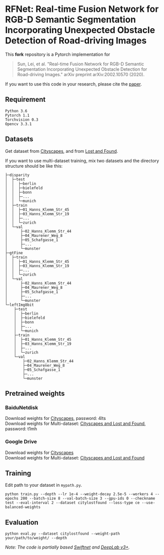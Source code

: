 # RFNet: Real-time Fusion Network for RGB-D Semantic Segmentation Incorporating Unexpected Obstacle Detection of Road-driving Images
This **fork** repository is a Pytorch implementation for  

>Sun, Lei, et al. "Real-time Fusion Network for RGB-D Semantic Segmentation Incorporating Unexpected Obstacle Detection for Road-driving Images." arXiv preprint arXiv:2002.10570 (2020).

If you want to use this code in your research, please cite the [paper](https://arxiv.org/abs/2002.10570).


## Requirement
    Python 3.6  
    Pytorch 1.1  
    Torchvision 0.3  
    Opencv 3.3.1

## Datasets
Get dataset from [Cityscapes](https://www.cityscapes-dataset.com/), and from [Lost and Found](http://www.6d-vision.com/lostandfounddataset).  

If you want to use multi-dataset training, mix two datasets and the directory structure should be like this:
    
    ├─disparity
    │  ├─test
    │  │  ├─berlin
    │  │  ├─bielefeld
    │  │  ├─bonn
    │  │  ├─...
    │  │  └─munich
    │  ├─train
    │  │  ├─01_Hanns_Klemm_Str_45
    │  │  ├─03_Hanns_Klemm_Str_19
    │  │  ├─...
    │  │  └─zurich
    │  └─val
    │      ├─02_Hanns_Klemm_Str_44
    │      ├─04_Maurener_Weg_8
    │      ├─05_Schafgasse_1
    │      ├─...
    │      └─munster
    ├─gtFine
    │  ├─train
    │  │  ├─01_Hanns_Klemm_Str_45
    │  │  ├─03_Hanns_Klemm_Str_19
    │  │  ├─...
    │  │  └─zurich
    │  └─val
    │      ├─02_Hanns_Klemm_Str_44
    │      ├─04_Maurener_Weg_8
    │      ├─05_Schafgasse_1
    │      ├─...
    │      └─munster
    └─leftImg8bit
        ├─test
        │  ├─berlin
        │  ├─bielefeld
        │  ├─bonn
        │  ├─...
        │  └─munich
        ├─train
        │  ├─01_Hanns_Klemm_Str_45
        │  ├─03_Hanns_Klemm_Str_19
        │  ├─...
        │  └─zurich
        └─val
            ├─02_Hanns_Klemm_Str_44
            ├─04_Maurener_Weg_8
            ├─05_Schafgasse_1
            ├─...
            └─munster

## Pretrained weights
### BaiduNetdisk
Download weights for [Cityscapes](https://pan.baidu.com/s/1scfm_PQL6v3DiMikMDePkA), password: 4lts  
Download weights for Multi-dataset: [Cityscapes and Lost and Found](https://pan.baidu.com/s/1KjhafvJC5zHWsnenok50OQ), password: t1mh

### Google Drive
Download weights for [Cityscapes](https://drive.google.com/file/d/1nJkYqvQv6BSTciyXHqe66fTzgWe4alr1/view?usp=sharing)    
Download weights for Multi-dataset: [Cityscapes and Lost and Found](https://drive.google.com/file/d/1aKa1hb6nVUSd1Gz6NQXk8W03WpUpw3EC/view?usp=sharing)

## Training
Edit path to your dataset in `mypath.py`.

`python train.py --depth --lr 1e-4 --weight-decay 2.5e-5 --workers 4 --epochs 200 --batch-size 8 --val-batch-size 3 --gpu-ids 0 --checkname test --eval-interval 2 --dataset citylostfound --loss-type ce --use-balanced-weights`

## Evaluation
`python eval.py --dataset citylostfound --weight-path your/path/to/weight/ --depth`

*Note: The code is partially based [Swiftnet](https://github.com/orsic/swiftnet) and [DeepLab v3+](https://github.com/jfzhang95/pytorch-deeplab-xception).*
